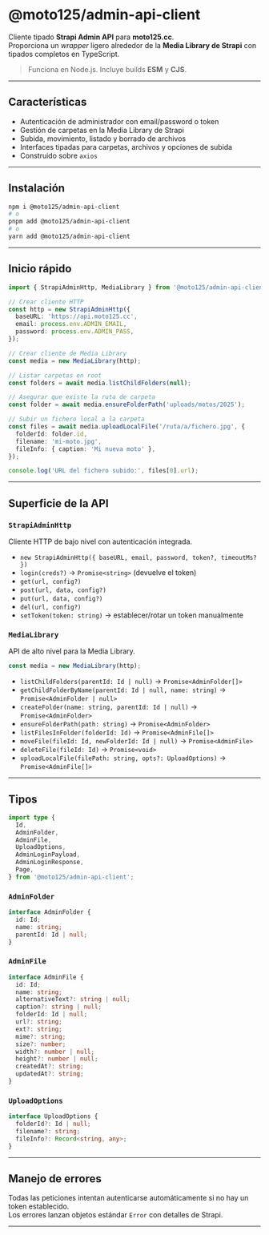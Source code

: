 # @moto125/admin-api-client

Cliente tipado **Strapi Admin API** para **moto125.cc**.  
Proporciona un *wrapper* ligero alrededor de la **Media Library de Strapi** con tipados completos en TypeScript.

> Funciona en Node.js. Incluye builds **ESM** y **CJS**.

---

## Características

- Autenticación de administrador con email/password o token
- Gestión de carpetas en la Media Library de Strapi
- Subida, movimiento, listado y borrado de archivos
- Interfaces tipadas para carpetas, archivos y opciones de subida
- Construido sobre `axios`

---

## Instalación

```bash
npm i @moto125/admin-api-client
# o
pnpm add @moto125/admin-api-client
# o
yarn add @moto125/admin-api-client
```

---

## Inicio rápido

```ts
import { StrapiAdminHttp, MediaLibrary } from '@moto125/admin-api-client';

// Crear cliente HTTP
const http = new StrapiAdminHttp({
  baseURL: 'https://api.moto125.cc',
  email: process.env.ADMIN_EMAIL,
  password: process.env.ADMIN_PASS,
});

// Crear cliente de Media Library
const media = new MediaLibrary(http);

// Listar carpetas en root
const folders = await media.listChildFolders(null);

// Asegurar que existe la ruta de carpeta
const folder = await media.ensureFolderPath('uploads/motos/2025');

// Subir un fichero local a la carpeta
const files = await media.uploadLocalFile('/ruta/a/fichero.jpg', {
  folderId: folder.id,
  filename: 'mi-moto.jpg',
  fileInfo: { caption: 'Mi nueva moto' },
});

console.log('URL del fichero subido:', files[0].url);
```

---

## Superficie de la API

### `StrapiAdminHttp`

Cliente HTTP de bajo nivel con autenticación integrada.

- `new StrapiAdminHttp({ baseURL, email, password, token?, timeoutMs? })`
- `login(creds?)` → `Promise<string>` (devuelve el token)
- `get(url, config?)`
- `post(url, data, config?)`
- `put(url, data, config?)`
- `del(url, config?)`
- `setToken(token: string)` → establecer/rotar un token manualmente

### `MediaLibrary`

API de alto nivel para la Media Library.

```ts
const media = new MediaLibrary(http);
```

- `listChildFolders(parentId: Id | null)` → `Promise<AdminFolder[]>`
- `getChildFolderByName(parentId: Id | null, name: string)` → `Promise<AdminFolder | null>`
- `createFolder(name: string, parentId: Id | null)` → `Promise<AdminFolder>`
- `ensureFolderPath(path: string)` → `Promise<AdminFolder>`
- `listFilesInFolder(folderId: Id)` → `Promise<AdminFile[]>`
- `moveFile(fileId: Id, newFolderId: Id | null)` → `Promise<AdminFile>`
- `deleteFile(fileId: Id)` → `Promise<void>`
- `uploadLocalFile(filePath: string, opts?: UploadOptions)` → `Promise<AdminFile[]>`

---

## Tipos

```ts
import type {
  Id,
  AdminFolder,
  AdminFile,
  UploadOptions,
  AdminLoginPayload,
  AdminLoginResponse,
  Page,
} from '@moto125/admin-api-client';
```

### `AdminFolder`
```ts
interface AdminFolder {
  id: Id;
  name: string;
  parentId: Id | null;
}
```

### `AdminFile`
```ts
interface AdminFile {
  id: Id;
  name: string;
  alternativeText?: string | null;
  caption?: string | null;
  folderId: Id | null;
  url?: string;
  ext?: string;
  mime?: string;
  size?: number;
  width?: number | null;
  height?: number | null;
  createdAt?: string;
  updatedAt?: string;
}
```

### `UploadOptions`
```ts
interface UploadOptions {
  folderId?: Id | null;
  filename?: string;
  fileInfo?: Record<string, any>;
}
```

---

## Manejo de errores

Todas las peticiones intentan autenticarse automáticamente si no hay un token establecido.  
Los errores lanzan objetos estándar `Error` con detalles de Strapi.

---
